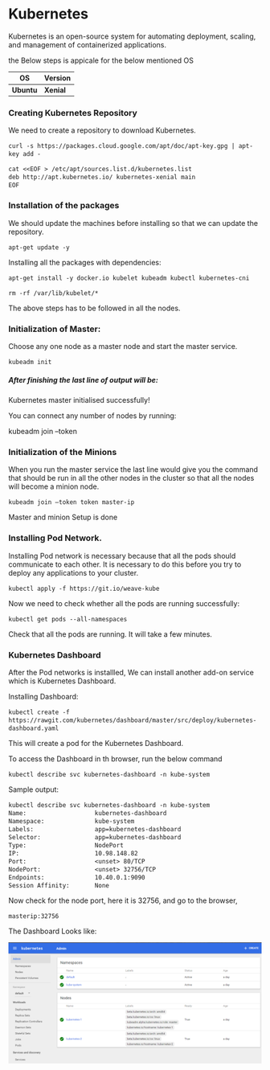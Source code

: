 # Kubernetes

Kubernetes is an open-source system for automating deployment, scaling, and management of containerized applications.

the Below steps is appicale for the below mentioned OS


OS | Version
--- | ---
**Ubuntu** | **Xenial**



### Creating Kubernetes Repository

We need to create a repository to download Kubernetes.

```
curl -s https://packages.cloud.google.com/apt/doc/apt-key.gpg | apt-key add -
```
```
cat <<EOF > /etc/apt/sources.list.d/kubernetes.list
deb http://apt.kubernetes.io/ kubernetes-xenial main
EOF
```


### Installation of the packages

We should update the machines before installing so that we can update the repository.
```
apt-get update -y
```
Installing all the packages with dependencies:
```
apt-get install -y docker.io kubelet kubeadm kubectl kubernetes-cni
```
```
rm -rf /var/lib/kubelet/*
```

The above steps has to be followed in all the nodes.
### Initialization of Master:

Choose any one node as a master node and start the master service.

```
kubeadm init
```

##### After finishing the last line of output will be:

Kubernetes master initialised successfully!

You can connect any number of nodes by running:

kubeadm join –token <token> <master-ip>


### Initialization of the Minions

When you run the master service the last line would give you the command that should be run in all the other nodes in the cluster so that all the nodes will become a minion node.

```
kubeadm join –token token master-ip
```

Master and minion Setup is done

### Installing Pod Network.

Installing Pod network is necessary because that all the pods should communicate to each other. It is necessary to do this before you try to deploy any applications to your cluster.

```
kubectl apply -f https://git.io/weave-kube
```

Now we need to check whether all the pods are running successfully:
```
kubectl get pods --all-namespaces
```

Check that all the pods are running.
It will take a few minutes.


### Kubernetes Dashboard

After the Pod networks is installled, We can install another add-on service which is Kubernetes Dashboard.

Installing Dashboard:
```
kubectl create -f https://rawgit.com/kubernetes/dashboard/master/src/deploy/kubernetes-dashboard.yaml
```
This will create a pod for the Kubernetes Dashboard.


To access the Dashboard in th browser, run the below command
```
kubectl describe svc kubernetes-dashboard -n kube-system
```

Sample output:
```
kubectl describe svc kubernetes-dashboard -n kube-system
Name:                   kubernetes-dashboard
Namespace:              kube-system
Labels:                 app=kubernetes-dashboard
Selector:               app=kubernetes-dashboard
Type:                   NodePort
IP:                     10.98.148.82
Port:                   <unset> 80/TCP
NodePort:               <unset> 32756/TCP
Endpoints:              10.40.0.1:9090
Session Affinity:       None
```

Now check for the node port, here it is 32756, and go to the browser,

```
masterip:32756
```
The Dashboard Looks like:

![alt text](images/Kubernetes-Dashboard.png "Kubernetes Dashboard")
